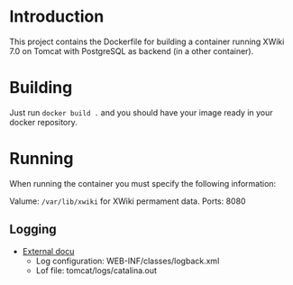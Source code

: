 # Introduction # 

This project contains the Dockerfile for building a container running XWiki 7.0 on Tomcat with PostgreSQL as backend
(in a other container).

# Building #

Just run `docker build .` and you should have your image ready in your docker repository.

# Running #

When running the container you must specify the following information:

Valume: `/var/lib/xwiki` for XWiki permament data.
Ports: 8080




## Logging ##

* [External docu](http://platform.xwiki.org/xwiki/bin/view/AdminGuide/Logging)
  * Log configuration:  WEB-INF/classes/logback.xml
  * Lof file: tomcat/logs/catalina.out



